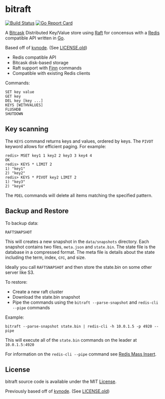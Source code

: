 # bitraft

[![Build Status](https://cloud.drone.io/api/badges/prologic/bitraft/status.svg)](https://cloud.drone.io/prologic/bitraft)
[![Go Report Card](https://goreportcard.com/badge/prologic/bitraft)](https://goreportcard.com/report/prologic/bitraft)

A [Bitcask](https://github.com/prologic/bitcask) Distributed Key/Value store
using [Raft](https://github.com/hashicorp/raft) for concensus with a
[Redis](https://redis.org) compatible API written in [Go](https://golang.org).

Based off of [kvnode](https://github.com/tidwall/kvnode).
(See [LICENSE.old](/LICENSE.old))

- Redis compatible API
- Bitcask disk-based storage
- Raft support with [Finn](https://github.com/tidwall/finn) commands
- Compatible with existing Redis clients

Commands:

```
SET key value
GET key
DEL key [key ...]
KEYS [WITHVALUES]
FLUSHDB
SHUTDOWN
```

## Key scanning

The `KEYS` command returns keys and values, ordered by keys. 
The `PIVOT` keyword allows for efficient paging.
For example:
```
redis> MSET key1 1 key2 2 key3 3 key4 4
OK
redis> KEYS * LIMIT 2
1) "key1"
2) "key2"
redis> KEYS * PIVOT key2 LIMIT 2
1) "key3"
2) "key4"
```

The `PDEL` commands will delete all items matching the specified pattern.


## Backup and Restore

To backup data:
```
RAFTSNAPSHOT
```
This will creates a new snapshot in the `data/snapshots` directory.
Each snapshot contains two files, `meta.json` and `state.bin`.
The state file is the database in a compressed format. 
The meta file is details about the state including the term, index, crc, and size.

Ideally you call `RAFTSNAPSHOT` and then store the state.bin on some other server like S3.

To restore:
- Create a new raft cluster
- Download the state.bin snapshot
- Pipe the commands using the `bitraft --parse-snapshot` and `redis-cli --pipe` commands

Example:
```
bitraft --parse-snapshot state.bin | redis-cli -h 10.0.1.5 -p 4920 --pipe
```

This will execute all of the `state.bin` commands on the leader at `10.0.1.5:4920`


For information on the `redis-cli --pipe` command see [Redis Mass Insert](https://redis.io/topics/mass-insert).

## License

bitraft source code is available under the MIT [License](/LICENSE).

Previously based off of [kvnode](https://github.com/tidwall/kvnode).
(See [LICENSE.old](/LICENSE.old))
